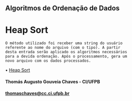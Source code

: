 ## Algoritmos de Ordenação de Dados

# Heap Sort
    O método utilizado foi receber uma string do usuário
    referente ao nome do arquivo (com o tipo). A partir
    desta entrada serão aplicado os algoritmos necessários
    para a devida ordenação. Após o processamento, gera um
    novo arquivo com os dados processados.
    
   • [Heap Sort](https://github.com/thmsagc/thms-ordenacao/tree/master/HEAP%20SORT)
   
#### Thomás Augusto Gouveia Chaves - CI/UFPB
#### thomaschaves@cc.ci.ufpb.br
